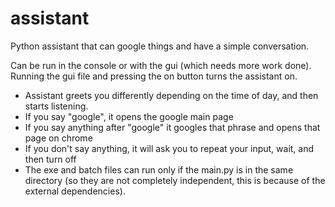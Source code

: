 # assistant
Python assistant that can google things and have a simple conversation.

Can be run in the console or with the gui (which needs more work done). Running the gui file and pressing the on button turns the assistant on.
- Assistant greets you differently depending on the time of day, and then starts listening.
- If you say "google", it opens the google main page
- If you say anything after "google" it googles that phrase and opens that page on chrome
- If you don't say anything, it will ask you to repeat your input, wait, and then turn off
- The exe and batch files can run only if the main.py is in the same directory (so they are not completely independent, this is because of the external dependencies).
